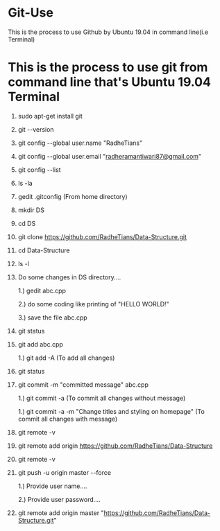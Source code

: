 # Git-Use
This is the process to use Github by Ubuntu 19.04 in command line(i.e Terminal) 



# This is the process to use git from command line that's Ubuntu 19.04 Terminal

1. sudo apt-get install git

2. git --version

3. git config --global user.name "RadheTians"

4. git config --global user.email "radheramantiwari87@gmail.com"

5. git config --list

6. ls -la

7. gedit .gitconfig (From home directory)

8. mkdir DS

9. cd DS

10. git clone https://github.com/RadheTians/Data-Structure.git

11. cd Data-Structure

12. ls -l

13. Do some changes in DS directory....

	1.) gedit abc.cpp

	2.) do some coding like printing of "HELLO WORLD!"

	3.) save the file abc.cpp 

14. git status

15. git add abc.cpp
	
	1.) git add -A (To add all changes) 

16. git status

17. git commit -m "committed message" abc.cpp

	1.) git commit -a (To commit all changes without message)

	1.) git commit -a -m "Change titles and styling on homepage" (To commit all changes with message)
	
18. git remote -v

19. git remote add origin https://github.com/RadheTians/Data-Structure

20. git remote -v

21. git push -u origin master --force
	
	1.) Provide user name....

	2.) Provide user password....

22. git remote add origin master "https://github.com/RadheTians/Data-Structure.git"



